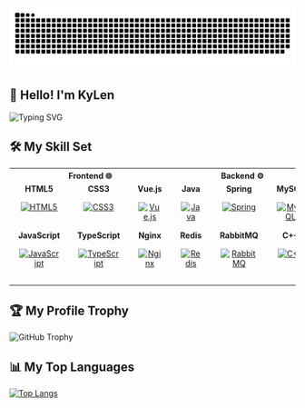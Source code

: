 <picture>  <source media="(prefers-color-scheme: dark)" srcset="https://raw.githubusercontent.com/KyLenMou/KyLenMou/output/github-contribution-grid-snake-dark.svg">  <source media="(prefers-color-scheme: dark)" srcset="https://raw.githubusercontent.com/KyLenMou/KyLenMou/output/github-contribution-grid-snake.svg">  <img alt="github contribution grid snake animation" src="https://raw.githubusercontent.com/KyLenMou/KyLenMou/output/github-contribution-grid-snake.svg"> </picture>

## 👋 Hello! I'm KyLen

<img src="https://readme-typing-svg.demolab.com?font=Roboto+Mono&weight=700&size=35&pause=1000&color=3DDFF7&width=900&height=50&separator=%3D&lines=System.out.print(%22Hello!+I'm+KyLenMou%22);%3Dcout%3C%3C%22Hello!+I'm+KyLenMou%22;%3Dprintf(%22Hello!+I'm+KyLenMou%22);%3Dconsole.log(%22Hello!+I'm+KyLenMou%22);%3Dprint(%22Hello!+I'm+KyLenMou%22)" alt="Typing SVG" />

## 🛠️ My Skill Set
<table style="width: 100%;">
  <tr>
    <th colspan="3">Frontend 🌐</th>
    <th colspan="3">Backend ⚙️</th>
    <th colspan="3">DevOps 🚀</th>
  </tr>
  
  <tr>
    <td style="text-align:center; vertical-align: top;">
      <strong>HTML5</strong><br>
    </td>
    <td style="text-align:center; vertical-align: top;">
      <strong>CSS3</strong><br>
    </td>
    <td style="text-align:center; vertical-align: top;">
      <strong>Vue.js</strong><br>
    </td>
    <td style="text-align:center; vertical-align: top;">
      <strong>Java</strong><br>
    </td>
    <td style="text-align:center; vertical-align: top;">
      <strong>Spring</strong><br>
    </td>
    <td style="text-align:center; vertical-align: top;">
      <strong>MySQL</strong><br>
    </td>
    <td style="text-align:center; vertical-align: top;">
      <strong>Linux</strong><br>
    </td>
    <td style="text-align:center; vertical-align: top;">
      <strong>Git</strong><br>
    </td>
    <td style="text-align:center; vertical-align: top;">
      <strong>Bash</strong><br>
    </td>
  </tr>

  <tr>
    <td style="text-align:center; vertical-align: top;">
<a href="https://en.wikipedia.org/wiki/HTML5" target="_blank"><img style="margin: 10px" src="https://profilinator.rishav.dev/skills-assets/html5-original-wordmark.svg" alt="HTML5" height="50" /></a>
    </td>
    <td style="text-align:center; vertical-align: top;">
<a href="https://www.w3schools.com/css/" target="_blank"><img style="margin: 10px" src="https://profilinator.rishav.dev/skills-assets/css3-original-wordmark.svg" alt="CSS3" height="50" /></a>
    </td>
    <td style="text-align:center; vertical-align: top;">
<a href="https://vuejs.org/" target="_blank"><img style="margin: 10px" src="https://profilinator.rishav.dev/skills-assets/vuejs-original-wordmark.svg" alt="Vue.js" height="50" /></a>
    </td>
    <td style="text-align:center; vertical-align: top;">
<a href="https://www.java.com/" target="_blank"><img style="margin: 10px" src="https://profilinator.rishav.dev/skills-assets/java-original-wordmark.svg" alt="Java" height="50" /></a>  
    </td>
    <td style="text-align:center; vertical-align: top;">
<a href="https://docs.spring.io/spring-framework/docs/3.0.x/reference/expressions.html#:~:text=The%20Spring%20Expression%20Language%20(SpEL,and%20basic%20string%20templating%20functionality." target="_blank"><img style="margin: 10px" src="https://profilinator.rishav.dev/skills-assets/springio-icon.svg" alt="Spring" height="50" /></a>  
    </td>
    <td style="text-align:center; vertical-align: top;">
<a href="https://www.mysql.com/" target="_blank"><img style="margin: 10px" src="https://profilinator.rishav.dev/skills-assets/mysql-original-wordmark.svg" alt="MySQL" height="50" /></a>  
    </td>
    <td style="text-align:center; vertical-align: top;">
<a href="https://www.linux.org/" target="_blank"><img style="margin: 10px" src="https://profilinator.rishav.dev/skills-assets/linux-original.svg" alt="Linux" height="50" /></a>  
    </td>
    <td style="text-align:center; vertical-align: top;">
<a href="https://github.com/" target="_blank"><img style="margin: 10px" src="https://profilinator.rishav.dev/skills-assets/git-scm-icon.svg" alt="Git" height="50" /></a>  
    </td>
    <td style="text-align:center; vertical-align: top;">
<a href="https://www.gnu.org/software/bash/" target="_blank"><img style="margin: 10px" src="https://profilinator.rishav.dev/skills-assets/gnu_bash-icon.svg" alt="Bash" height="50" /></a>  
    </td>
  </tr>

  <tr>
    <td style="text-align:center; vertical-align: top;">
      <strong>JavaScript</strong><br>
    </td>
    <td style="text-align:center; vertical-align: top;">
      <strong>TypeScript</strong><br>
    </td>
    <td style="text-align:center; vertical-align: top;">
      <strong>Nginx</strong><br>
    </td>
    <td style="text-align:center; vertical-align: top;">
      <strong>Redis</strong><br>
    </td>
    <td style="text-align:center; vertical-align: top;">
      <strong>RabbitMQ</strong><br>
    </td>
    <td style="text-align:center; vertical-align: top;">
      <strong>C++</strong><br>
    </td>
    <td style="text-align:center; vertical-align: top;">
      <strong>GitLab</strong><br>
    </td>
    <td style="text-align:center; vertical-align: top;">
      <strong>Docker</strong><br>
    </td>
    <td style="text-align:center; vertical-align: top;">
      <strong>ES</strong><br>
    </td>
  </tr>

  <tr>
    <td style="text-align:center; vertical-align: top;">
<a href="https://www.javascript.com/" target="_blank"><img style="margin: 10px" src="https://profilinator.rishav.dev/skills-assets/javascript-original.svg" alt="JavaScript" height="50" /></a>  
    </td>
    <td style="text-align:center; vertical-align: top;">
<a href="https://www.typescriptlang.org/" target="_blank"><img style="margin: 10px" src="https://profilinator.rishav.dev/skills-assets/typescript-original.svg" alt="TypeScript" height="50" /></a>  
    </td>
    <td style="text-align:center; vertical-align: top;">
<a href="https://www.nginx.com/" target="_blank"><img style="margin: 10px" src="https://profilinator.rishav.dev/skills-assets/nginx-original.svg" alt="Nginx" height="50" /></a>  
    </td>
    <td style="text-align:center; vertical-align: top;">
<a href="https://redis.io/" target="_blank"><img style="margin: 10px" src="https://profilinator.rishav.dev/skills-assets/redis-original-wordmark.svg" alt="Redis" height="50" /></a>  
    </td>
    <td style="text-align:center; vertical-align: top;">
<a href="https://www.rabbitmq.com/" target="_blank"><img style="margin: 10px" src="https://profilinator.rishav.dev/skills-assets/rabbitmq-icon.svg" alt="RabbitMQ" height="50" /></a>  
    </td>
    <td style="text-align:center; vertical-align: top;">
<a href="https://www.cplusplus.com/" target="_blank"><img style="margin: 10px" src="https://profilinator.rishav.dev/skills-assets/cplusplus-original.svg" alt="C++" height="50" /></a>  
    </td>
    <td style="text-align:center; vertical-align: top;">
<a href="https://about.gitlab.com/" target="_blank"><img style="margin: 10px" src="https://profilinator.rishav.dev/skills-assets/gitlab.svg" alt="GitLab" height="50" /></a>  
    </td>
    <td style="text-align:center; vertical-align: top;">
<a href="https://www.docker.com/" target="_blank"><img style="margin: 10px" src="https://profilinator.rishav.dev/skills-assets/docker-original-wordmark.svg" alt="Docker" height="50" /></a>
    </td>
    <td style="text-align:center; vertical-align: top;">
<a href="https://www.elastic.co/" target="_blank"><img style="margin: 10px" src="https://profilinator.rishav.dev/skills-assets/elasticsearch.png" alt="Elastic Search" height="50" /></a>  
    </td>
  </tr>
</table>




## 🏆 My Profile Trophy

![GitHub Trophy](https://github-profile-trophy.vercel.app/?username=KyLenMou&theme=onedark)

## 📊 My Top Languages

[![Top Langs](https://github-readme-stats.vercel.app/api/top-langs/?username=KyLenMou&layout=donut&theme=transparent&title=-PullRequest,-Reviews)](https://github.com/anuraghazra/github-readme-stats)



<!--
![Anurag's GitHub stats](https://github-readme-stats.vercel.app/api?username=KyLenMou&show_icons=true&theme=transparent)

![Ashutosh's github activity graph](https://github-readme-activity-graph.vercel.app/graph?username=KyLenMou&theme=github)
-->
